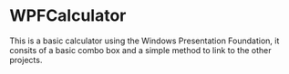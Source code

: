 # WPFCalculator
This is a basic calculator using the Windows Presentation Foundation, it consits of a basic combo box and a simple method to link to the other projects.
